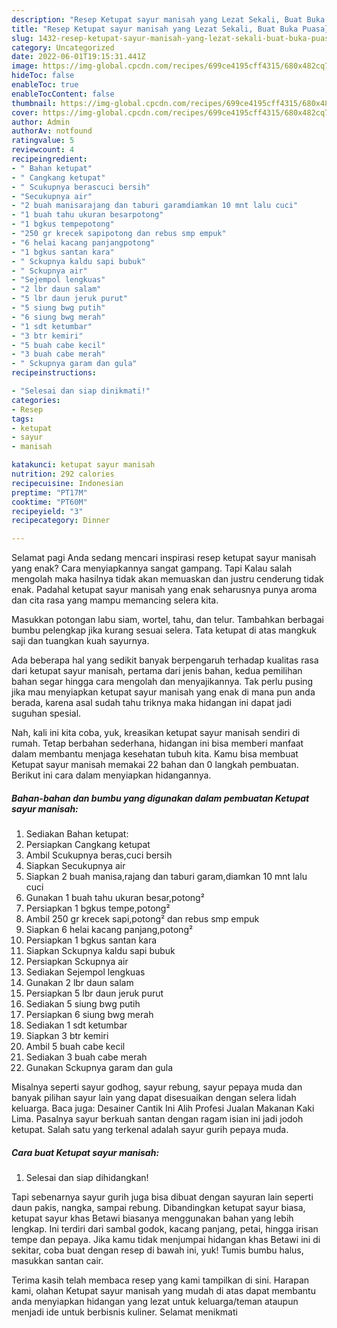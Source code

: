 ```yaml
---
description: "Resep Ketupat sayur manisah yang Lezat Sekali, Buat Buka Puasa}"
title: "Resep Ketupat sayur manisah yang Lezat Sekali, Buat Buka Puasa}"
slug: 1432-resep-ketupat-sayur-manisah-yang-lezat-sekali-buat-buka-puasa
category: Uncategorized
date: 2022-06-01T19:15:31.441Z
image: https://img-global.cpcdn.com/recipes/699ce4195cff4315/680x482cq70/ketupat-sayur-manisah-foto-resep-utama.jpg
hideToc: false
enableToc: true
enableTocContent: false
thumbnail: https://img-global.cpcdn.com/recipes/699ce4195cff4315/680x482cq70/ketupat-sayur-manisah-foto-resep-utama.jpg
cover: https://img-global.cpcdn.com/recipes/699ce4195cff4315/680x482cq70/ketupat-sayur-manisah-foto-resep-utama.jpg
author: Admin
authorAv: notfound
ratingvalue: 5
reviewcount: 4
recipeingredient:
- " Bahan ketupat"
- " Cangkang ketupat"
- " Scukupnya berascuci bersih"
- "Secukupnya air"
- "2 buah manisarajang dan taburi garamdiamkan 10 mnt lalu cuci"
- "1 buah tahu ukuran besarpotong"
- "1 bgkus tempepotong"
- "250 gr krecek sapipotong dan rebus smp empuk"
- "6 helai kacang panjangpotong"
- "1 bgkus santan kara"
- " Sckupnya kaldu sapi bubuk"
- " Sckupnya air"
- "Sejempol lengkuas"
- "2 lbr daun salam"
- "5 lbr daun jeruk purut"
- "5 siung bwg putih"
- "6 siung bwg merah"
- "1 sdt ketumbar"
- "3 btr kemiri"
- "5 buah cabe kecil"
- "3 buah cabe merah"
- " Sckupnya garam dan gula"
recipeinstructions:

- "Selesai dan siap dinikmati!"
categories:
- Resep
tags:
- ketupat
- sayur
- manisah

katakunci: ketupat sayur manisah 
nutrition: 292 calories
recipecuisine: Indonesian
preptime: "PT17M"
cooktime: "PT60M"
recipeyield: "3"
recipecategory: Dinner

---
```



Selamat pagi Anda sedang mencari inspirasi resep ketupat sayur manisah yang enak? Cara menyiapkannya sangat gampang. Tapi Kalau salah mengolah maka hasilnya tidak akan memuaskan dan justru cenderung tidak enak. Padahal ketupat sayur manisah yang enak seharusnya punya aroma dan cita rasa yang mampu memancing selera kita.


Masukkan potongan labu siam, wortel, tahu, dan telur. Tambahkan berbagai bumbu pelengkap jika kurang sesuai selera. Tata ketupat di atas mangkuk saji dan tuangkan kuah sayurnya.

Ada beberapa hal yang sedikit banyak berpengaruh terhadap kualitas rasa dari ketupat sayur manisah, pertama dari jenis bahan, kedua pemilihan bahan segar hingga cara mengolah dan menyajikannya. Tak perlu pusing jika mau menyiapkan ketupat sayur manisah yang enak di mana pun anda berada, karena asal sudah tahu triknya maka hidangan ini dapat jadi suguhan spesial.


Nah, kali ini kita coba, yuk, kreasikan ketupat sayur manisah sendiri di rumah. Tetap berbahan sederhana, hidangan ini bisa memberi manfaat dalam membantu menjaga kesehatan tubuh kita. Kamu bisa membuat Ketupat sayur manisah memakai 22 bahan dan 0 langkah pembuatan. Berikut ini cara dalam menyiapkan hidangannya.

<!--inarticleads1-->

##### Bahan-bahan dan bumbu yang digunakan dalam pembuatan Ketupat sayur manisah:

1. Sediakan  Bahan ketupat:
1. Persiapkan  Cangkang ketupat
1. Ambil  Scukupnya beras,cuci bersih
1. Siapkan Secukupnya air
1. Siapkan 2 buah manisa,rajang dan taburi garam,diamkan 10 mnt lalu cuci
1. Gunakan 1 buah tahu ukuran besar,potong²
1. Persiapkan 1 bgkus tempe,potong²
1. Ambil 250 gr krecek sapi,potong² dan rebus smp empuk
1. Siapkan 6 helai kacang panjang,potong²
1. Persiapkan 1 bgkus santan kara
1. Siapkan  Sckupnya kaldu sapi bubuk
1. Persiapkan  Sckupnya air
1. Sediakan Sejempol lengkuas
1. Gunakan 2 lbr daun salam
1. Persiapkan 5 lbr daun jeruk purut
1. Sediakan 5 siung bwg putih
1. Persiapkan 6 siung bwg merah
1. Sediakan 1 sdt ketumbar
1. Siapkan 3 btr kemiri
1. Ambil 5 buah cabe kecil
1. Sediakan 3 buah cabe merah
1. Gunakan  Sckupnya garam dan gula


Misalnya seperti sayur godhog, sayur rebung, sayur pepaya muda dan banyak pilihan sayur lain yang dapat disesuaikan dengan selera lidah keluarga. Baca juga: Desainer Cantik Ini Alih Profesi Jualan Makanan Kaki Lima. Pasalnya sayur berkuah santan dengan ragam isian ini jadi jodoh ketupat. Salah satu yang terkenal adalah sayur gurih pepaya muda. 

<!--inarticleads2-->

##### Cara buat Ketupat sayur manisah:


1. Selesai dan siap dihidangkan!

Tapi sebenarnya sayur gurih juga bisa dibuat dengan sayuran lain seperti daun pakis, nangka, sampai rebung. Dibandingkan ketupat sayur biasa, ketupat sayur khas Betawi biasanya menggunakan bahan yang lebih lengkap. Ini terdiri dari sambal godok, kacang panjang, petai, hingga irisan tempe dan pepaya. Jika kamu tidak menjumpai hidangan khas Betawi ini di sekitar, coba buat dengan resep di bawah ini, yuk! Tumis bumbu halus, masukkan santan cair. 

Terima kasih telah membaca resep yang kami tampilkan di sini. Harapan kami, olahan Ketupat sayur manisah yang mudah di atas dapat membantu anda menyiapkan hidangan yang lezat untuk keluarga/teman ataupun menjadi ide untuk berbisnis kuliner. Selamat menikmati

